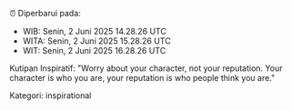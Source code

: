 ⏰ Diperbarui pada:
- WIB: Senin, 2 Juni 2025 14.28.26 UTC
- WITA: Senin, 2 Juni 2025 15.28.26 UTC
- WIT: Senin, 2 Juni 2025 16.28.26 UTC

Kutipan Inspiratif:
"Worry about your character, not your reputation. Your character is who you are, your reputation is who people think you are."


Kategori: inspirational

